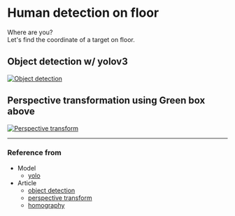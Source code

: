 # Human detection on floor
Where are you? </br>
Let's find the coordinate of a target on floor.

## Object detection w/ yolov3
[![Object detection](https://img.youtube.com/vi/VKEDU4FXoEw/0.jpg)](https://www.youtube.com/watch?v=VKEDU4FXoEw)

## Perspective transformation using Green box above
[![Perspective transform](https://img.youtube.com/vi/u0aAskJZ1t8/0.jpg)](https://www.youtube.com/watch?v=u0aAskJZ1t8)



---
### Reference from
* Model
  * [yolo](https://pjreddie.com/darknet/yolo/)
* Article
  * [object detection](https://www.pyimagesearch.com/2018/11/12/yolo-object-detection-with-opencv/)
  * [perspective transform](https://webnautes.tistory.com/1253)
  * [homography](https://zbigatron.com/mapping-camera-coordinates-to-a-2d-floor-plan/)
